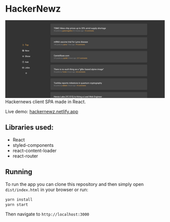 # HackerNewz

![preview](/preview.png)
Hackernews client SPA made in React.

Live demo: [hackernewz.netlify.app](https://hackernewz.netlify.app/top)

## Libraries used:

- React
- styled-components
- react-content-loader
- react-router

## Running

To run the app you can clone this repository and then simply open `dist/index.html` in your browser or run:

    yarn install
    yarn start

Then navigate to `http://localhost:3000`
